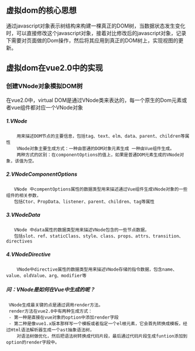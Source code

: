 ## 虚拟dom的核心思想
   通过javascript对象表示树结构来构建一棵真正的DOM树，当数据状态发生变化时，可以直接修改这个javascript对象，接着对比修改后的javascript对象，记录
   下需要对页面做的Dom操作，然后将其应用到真正的DOM树上，实现视图的更新。
## 虚拟dom在vue2.0中的实现
   ### 创建VNode对象模拟DOM树
   在vue2.0中，virtual DOM是通过VNode类来表达的，每一个原生的Dom元素或者vue组件都对应一个VNode对象 
   ##### 1.VNode
        用来描述DOM节点的主要信息，包括tag、text、elm、data、parent、children等属性
        VNode对象主要生成方式：一种由普通的DOM对象元素生成 一种由Vue组件生成。
        两种方式的区别：在componentOptions的值上，如果是普通DOM元素生成的VNode对象，该值为空。
   ##### 2.VNodeComponentOptions
       VNode 中compentOptions属性的数据类型用来描述通过Vue组件生成VNode对象的一些组件的相关参数，
       包括Ctor、PropData、listener、parent、children、tag等属性
  ##### 3.VNodeData
       VNode 中data属性的数据类型用来描述VNode包含的一些节点数据，
       包括slot、ref、staticClass、style、class、props、attrs、transition、directives
  ##### 4.VNodeDirective
        VNode中directive属性的数据类型用来描述VNode存储的指令数据，包含name、value、oldValue、arg、modifier等
  ##### 问：VNode是如何在Vue中生成的呢？
     VNode生成最关键的点是通过调用render方法。
     render方法在vue2.0中有两种生成方式：
     - 第一种是直接在vue对象的option中添加render字段
     - 第二种是像vue1.x版本那样写一个模板或者指定一个el根元素，它会首先转换成模板，经过Html语法解析器生成一个ast抽象语法树，
        对语法树做优化，然后把语法树转换成代码片段，最后通过代码片段生成funtion添加到option的render字段中。
